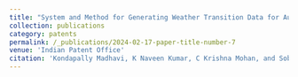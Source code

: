 ```yaml
---
title: "System and Method for Generating Weather Transition Data for Autonomous Vehicle Training"
collection: publications
category: patents
permalink: /_publications/2024-02-17-paper-title-number-7
venue: 'Indian Patent Office'
citation: 'Kondapally Madhavi, K Naveen Kumar, C Krishna Mohan, and Sobhan Babu, System and Method for Generating Weather Transition Data for Autonomous Vehicle Training, Indian Patent Office, Official journal No. 16219-273, Application no. 202541000718, Jan, 03, 2025 (filed)'
---
```



